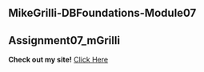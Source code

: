 ## MikeGrilli-DBFoundations-Module07
## Assignment07_mGrilli

**Check out my site!**
[Click Here](https://mikegrilli.github.io/DBFoundations-Module07/ )